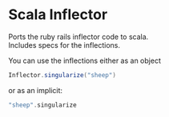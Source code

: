 # Scala Inflector 

Ports the ruby rails inflector code to scala.  
Includes specs for the inflections.  

You can use the inflections either as an object  
```scala
Inflector.singularize("sheep") 
```  
or as an implicit:  
```scala
"sheep".singularize
```